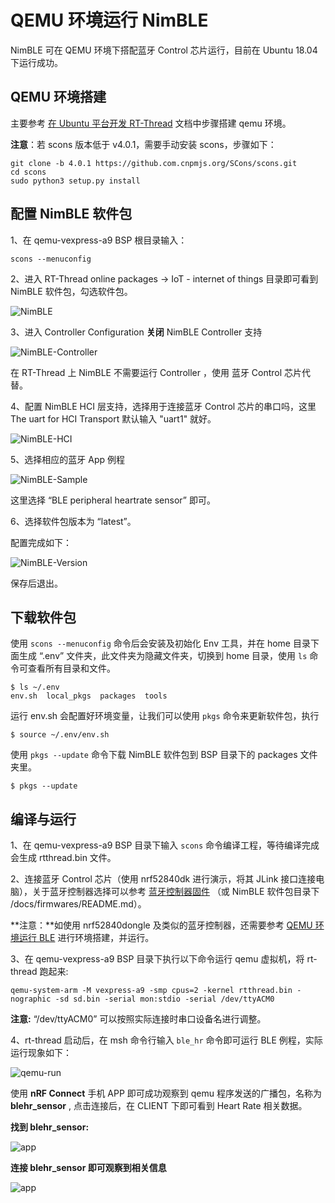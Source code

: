 # QEMU 环境运行 NimBLE

NimBLE 可在 QEMU 环境下搭配蓝牙 Control 芯片运行，目前在 Ubuntu 18.04 下运行成功。

## QEMU 环境搭建

主要参考 [在 Ubuntu 平台开发 RT-Thread](https://www.rt-thread.org/document/site/#/rt-thread-version/rt-thread-standard/application-note/setup/qemu/ubuntu/an0005-qemu-ubuntu?id=在-ubuntu-平台开发-rt-thread) 文档中步骤搭建 qemu 环境。

**注意**：若 scons 版本低于 v4.0.1，需要手动安装 scons，步骤如下：

```shell
git clone -b 4.0.1 https://github.com.cnpmjs.org/SCons/scons.git
cd scons
sudo python3 setup.py install
```

## 配置 NimBLE 软件包

1、在 qemu-vexpress-a9 BSP 根目录输入：

```shell
scons --menuconfig
```

2、进入 RT-Thread online packages → IoT - internet of things 目录即可看到 NimBLE 软件包，勾选软件包。

![NimBLE](./figures/NimBLE.png)

3、进入 Controller Configuration **关闭** NimBLE Controller 支持

![NimBLE-Controller](./figures/NimBLE-Controller.png)

在 RT-Thread 上 NimBLE 不需要运行 Controller ，使用 蓝牙 Control 芯片代替。

4、配置 NimBLE HCI 层支持，选择用于连接蓝牙 Control 芯片的串口吗，这里 The uart for HCI Transport 默认输入 "uart1" 就好。

![NimBLE-HCI](./figures/NimBLE-HCI.png)

5、选择相应的蓝牙 App 例程

![NimBLE-Sample](./figures/NimBLE-Sample.png)

这里选择 “BLE peripheral heartrate sensor” 即可。

6、选择软件包版本为 “latest”。

配置完成如下：

![NimBLE-Version](./figures/NimBLE-Version.png)

保存后退出。

## 下载软件包

使用 `scons --menuconfig` 命令后会安装及初始化 Env 工具，并在 home 目录下面生成 “.env” 文件夹，此文件夹为隐藏文件夹，切换到 home 目录，使用 `ls` 命令可查看所有目录和文件。

```
$ ls ~/.env
env.sh  local_pkgs  packages  tools
```

运行 env.sh 会配置好环境变量，让我们可以使用 `pkgs` 命令来更新软件包，执行

```
$ source ~/.env/env.sh
```

使用 `pkgs --update` 命令下载 NimBLE 软件包到 BSP 目录下的 packages 文件夹里。

```
$ pkgs --update
```

## 编译与运行

1、在 qemu-vexpress-a9 BSP 目录下输入 `scons` 命令编译工程，等待编译完成会生成 rtthread.bin 文件。

2、连接蓝牙 Control 芯片（使用 nrf52840dk 进行演示，将其 JLink 接口连接电脑），关于蓝牙控制器选择可以参考 [蓝牙控制器固件](https://github.com/RT-Thread-packages/nimble/tree/master/docs/firmwares) （或 NimBLE 软件包目录下 /docs/firmwares/README.md）。

**注意：**如使用 nrf52840dongle 及类似的蓝牙控制器，还需要参考 [QEMU 环境运行 BLE](https://www.rt-thread.org/document/site/#/rt-thread-version/rt-thread-standard/application-note/setup/qemu/qemu-ble/qemu_ble?id=qemu-环境运行-ble) 进行环境搭建，并运行。

3、在 qemu-vexpress-a9 BSP 目录下执行以下命令运行 qemu 虚拟机，将 rt-thread 跑起来:

```shell
qemu-system-arm -M vexpress-a9 -smp cpus=2 -kernel rtthread.bin -nographic -sd sd.bin -serial mon:stdio -serial /dev/ttyACM0
```

**注意:** “/dev/ttyACM0” 可以按照实际连接时串口设备名进行调整。

4、rt-thread 启动后，在 msh 命令行输入 `ble_hr` 命令即可运行 BLE 例程，实际运行现象如下：

![qemu-run](./figures/qemu-run.png)

使用 **nRF Connect** 手机 APP 即可成功观察到 qemu 程序发送的广播包，名称为 **blehr_sensor** , 点击连接后，在 CLIENT 下即可看到 Heart Rate 相关数据。

**找到 blehr_sensor:**

![app](./figures/app.jpg)

**连接 blehr_sensor 即可观察到相关信息**

![app](./figures/app-connect.jpg)



